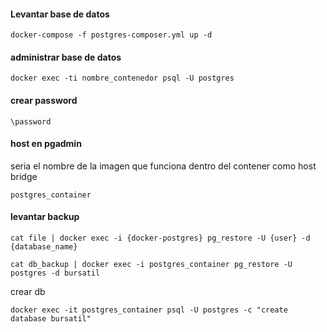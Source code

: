 #### Levantar base de datos

```shell
docker-compose -f postgres-composer.yml up -d
```

#### administrar base de datos

```shell
docker exec -ti nombre_contenedor psql -U postgres
```

#### crear password

```psql
\password
```

#### host en pgadmin

seria el nombre de la imagen que funciona dentro del contener como host bridge

```
postgres_container
```

#### levantar backup

```shell
cat file | docker exec -i {docker-postgres} pg_restore -U {user} -d {database_name}
```

```shell
cat db_backup | docker exec -i postgres_container pg_restore -U postgres -d bursatil
```

crear db

```
docker exec -it postgres_container psql -U postgres -c "create database bursatil"
```

